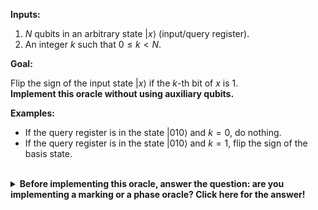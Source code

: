 **Inputs:**

  1. $N$ qubits in an arbitrary state $|x\rangle$ (input/query register).
  2. An integer $k$ such that $0 \leq k < N$.

**Goal:**

Flip the sign of the input state $|x\rangle$ if the $k$-th bit of $x$ is $1$.  
**Implement this oracle without using auxiliary qubits.**

**Examples:**

* If the query register is in the state $|010\rangle$ and $k=0$, do nothing.
* If the query register is in the state $|010\rangle$ and $k=1$, flip the sign of the basis state.

<br/>
<details>
  <summary><b>Before implementing this oracle, answer the question: are you implementing a marking or a phase oracle?  Click here for the answer!</b></summary>
    This is a phase oracle, because we are changing the phase of the input state $|x\rangle$ based on the value of the function $f(x)$.
</details>
